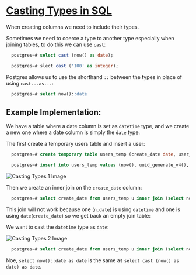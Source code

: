 # [Casting Types in SQL](https://egghead.io/lessons/postgresql-casting-types-in-sql)

When creating columns we need to include their types.

Sometimes we need to coerce a type to another type especially when joining tables, to do this we can use `cast`:

```sql
  postgres=# select cast (now() as date);

  postgres=# slect cast ('100' as integer);
```

Postgres allows us to use the shorthand `::` between the types in place of using `cast...as...`:

```sql
  postgres=# select now()::date 
``` 

## Example Implementation: 

We have a table where a date column is set as `datetime` type, and we create a new one where a date column is simply the `date` type. 

The first create a temporary users table and insert a user:

```sql
  postgres=# create temporary table users_temp (create_date date, user_handle uuid, first_name text, last_name text, email text);

  postgres=# insert into users_temp values (now(), uuid_generate_v4(), 'michelle', 'jones');
```

![Casting Types 1 Image](https://res.cloudinary.com/dg3gyk0gu/image/upload/v1589829471/transcript-images/casting-types-1.jpg)

Then we create an inner join on the `create_date` column:

```sql
  postgres=# select create_date from users_temp u inner join (select now() as date) n on u.create_date = n.date; 
```

This join will not work because one (`n.date`) is using `datetime` and one is using `date`(`create_date`) so we get back an empty join table: 

We want to cast the `datetime` type as `date`:

![Casting Types 2 Image](https://res.cloudinary.com/dg3gyk0gu/image/upload/v1589829472/transcript-images/casting-types-2.jpg)

```sql
  postgres=# select create_date from users_temp u inner join (select now()::date as date) n on u.create_date = n.date; 
```

Noe, `select now()::date as date` is the same as `select cast (now() as date) as date`.